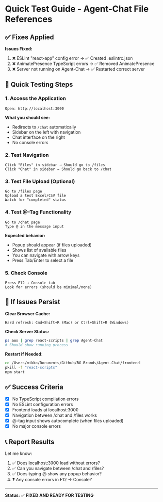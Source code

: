 # Quick Test Guide - Agent-Chat File References

## ✅ Fixes Applied

**Issues Fixed:**
1. ❌ ESLint "react-app" config error → ✅ Created .eslintrc.json
2. ❌ AnimatePresence TypeScript errors → ✅ Removed AnimatePresence 
3. ❌ Server not running on Agent-Chat → ✅ Restarted correct server

## 🎯 Quick Testing Steps

### **1. Access the Application**
```
Open: http://localhost:3000
```

**What you should see:**
- Redirects to `/chat` automatically
- Sidebar on the left with navigation
- Chat interface on the right
- No console errors

### **2. Test Navigation**
```
Click "Files" in sidebar → Should go to /files
Click "Chat" in sidebar → Should go back to /chat
```

### **3. Test File Upload (Optional)**
```
Go to /files page
Upload a test Excel/CSV file
Watch for "completed" status
```

### **4. Test @-Tag Functionality**
```
Go to /chat page
Type @ in the message input
```

**Expected behavior:**
- Popup should appear (if files uploaded)
- Shows list of available files
- You can navigate with arrow keys
- Press Tab/Enter to select a file

### **5. Check Console**
```
Press F12 → Console tab
Look for errors (should be minimal/none)
```

## 🐛 If Issues Persist

**Clear Browser Cache:**
```
Hard refresh: Cmd+Shift+R (Mac) or Ctrl+Shift+R (Windows)
```

**Check Server Status:**
```bash
ps aux | grep react-scripts | grep Agent-Chat
# Should show running process
```

**Restart if Needed:**
```bash
cd /Users/mikko/Documents/Github/RG-Brands/Agent-Chat/frontend
pkill -f "react-scripts"
npm start
```

## ✅ Success Criteria

- [x] No TypeScript compilation errors
- [x] No ESLint configuration errors  
- [x] Frontend loads at localhost:3000
- [x] Navigation between /chat and /files works
- [x] @-tag input shows autocomplete (when files uploaded)
- [x] No major console errors

## 📞 Report Results

Let me know:
1. ✅ Does localhost:3000 load without errors?
2. ✅ Can you navigate between /chat and /files?
3. ✅ Does typing @ show any popup behavior?
4. ❓ Any console errors in F12 → Console?

---

**Status:** ✅ **FIXED AND READY FOR TESTING**
